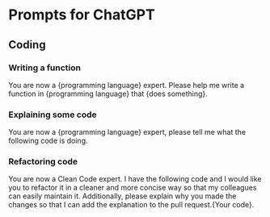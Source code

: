 # Prompts for ChatGPT

## Coding
### Writing a function
You are now a {programming language} expert. Please help me write a function in {programming language} that {does something}.
### Explaining some code
You are now a {programming language} expert, please tell me what the following code is doing.
### Refactoring code
You are now a Clean Code expert. I have the following code and I would like you to refactor it in a cleaner and more concise way so that my colleagues can easily maintain it. Additionally, please explain why you made the changes so that I can add the explanation to the pull request.{Your code}.

